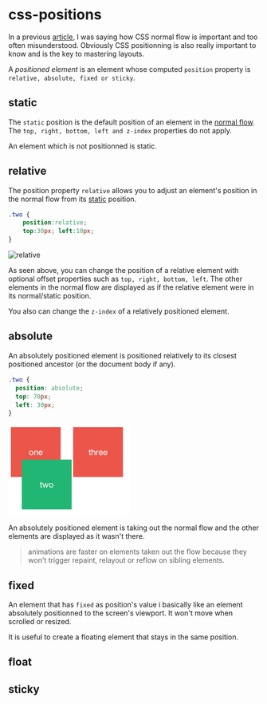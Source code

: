 css-positions
=============

In a previous [article](https://github.com/owietrich/css-flow), I was saying how CSS normal flow is important and too often misunderstood. Obviously CSS positionning is also really important to know and is the key to mastering layouts.

A *positioned element* is an element whose computed `position` property is `relative, absolute, fixed or sticky`. 

## static

The `static` position is the default position of an element in the [normal flow](https://github.com/owietrich/css-flow). The `top, right, bottom, left and z-index` properties do not apply.

An element which is not positionned is static.

## relative

The position property `relative` allows you to adjust an element's position in the normal flow from its [static](#static) position.

```css
.two {
	position:relative;
	top:30px; left:10px;
}
```

![relative](/assets/relatives.png)


As seen above, you can change the position of a relative element with optional offset properties such as `top, right, bottom, left`. The other elements in the normal flow are displayed as if the relative element were in its normal/static position.

You also can change the `z-index` of a relatively positioned element.

## absolute

An absolutely positioned element is positioned relatively to its closest positioned ancestor (or the document body if any). 


```css
.two {
  position: absolute;
  top: 70px;
  left: 30px;
}
```

![absolute](/assets/absolute.png)

An absolutely positioned element is taking out the normal flow and the other elements are displayed as it wasn't there.


 > animations are faster on elements taken out the flow because they won't trigger repaint, relayout or reflow on sibling elements.

## fixed

An element that has `fixed` as position's value i basically like an element absolutely positionned to the screen's viewport. It won't move when scrolled or resized. 

It is useful to create a floating element that stays in the same position.

## float

## sticky